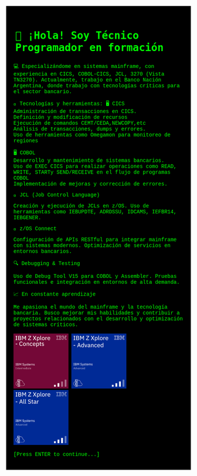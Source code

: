 <div style="background:#000; color:#00ff00; font-family: 'Courier New', monospace; padding:20px;">


<h1 style="font-family: monospace; color: #00ff00; background:#000; padding:5px;">
👋 ¡Hola! Soy Técnico Programador en formación
<br>
</h1>

💻 Especializándome en sistemas mainframe, con experiencia en CICS, COBOL-CICS, JCL, 3270 (Vista TN3270). Actualmente, trabajo en el Banco Nación Argentina, donde trabajo con tecnologías críticas para el sector bancario.

🚀 Tecnologías y herramientas:
🖥️ CICS
<br>
Administración de transacciones en CICS.
<br>
Definición y modificación de recursos
<br>
Ejecución de comandos CEMT/CEDA,NEWCOPY,etc
<br>
Análisis de transacciones, dumps y errores. 
<br>
Uso de herramientas como Omegamon para monitoreo de regiones
<br>


🖥️ COBOL 
<br>
Desarrollo y mantenimiento de sistemas bancarios.
<br>
Uso de EXEC CICS para realizar operaciones como READ, WRITE, STARTy SEND/RECEIVE en el flujo de programas COBOL
<br>
Implementación de mejoras y corrección de errores.
<br>

📡 JCL (Job Control Language)

Creación y ejecución de JCLs en z/OS.
Uso de herramientas como IEBUPDTE, ADRDSSU, IDCAMS, IEFBR14, IEBGENER.
<br>

🔗 z/OS Connect

Configuración de APIs RESTful para integrar mainframe con sistemas modernos.
Optimización de servicios en entornos bancarios.
<br>

🔍 Debugging & Testing

Uso de Debug Tool V15 para COBOL y Assembler.
Pruebas funcionales e integración en entornos de alta demanda.
<br>

📈 En constante aprendizaje
<br>

Me apasiona el mundo del mainframe y la tecnología bancaria. Busco mejorar mis habilidades y contribuir a proyectos relacionados con el desarrollo y optimización de sistemas críticos.
<br>
<br>
<img src="./ibmz-concepts.png" width="150" height="150"/>
<img src="./ibmz-advanced.png" width="150" height="150"/>
<img src="./ibmz-all-star.png" width="150" height="150"/>

<p style="font-size:14px; color:#0f0;">[Press ENTER to continue...]</p>

</div>

